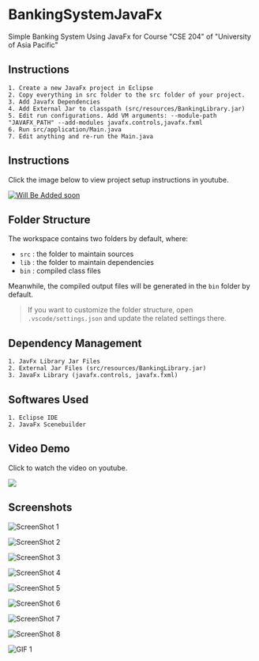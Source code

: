 # BankingSystemJavaFx

Simple Banking System Using JavaFx for Course "CSE 204" of "University of Asia Pacific"

## Instructions

    1. Create a new JavaFx project in Eclipse
    2. Copy everything in src folder to the src folder of your project.
    3. Add Javafx Dependencies
    4. Add External Jar to classpath (src/resources/BankingLibrary.jar)
    5. Edit run configurations. Add VM arguments: --module-path "JAVAFX_PATH" --add-modules javafx.controls,javafx.fxml
    6. Run src/application/Main.java
    7. Edit anything and re-run the Main.java

## Instructions

Click the image below to view project setup instructions in youtube.

[![Will Be Added soon]()](https://youtu.be/VIDEO_ID)

## Folder Structure

The workspace contains two folders by default, where:

-   `src` : the folder to maintain sources
-   `lib` : the folder to maintain dependencies
-   `bin` : compiled class files

Meanwhile, the compiled output files will be generated in the `bin` folder by default.

> If you want to customize the folder structure, open `.vscode/settings.json` and update the related settings there.

## Dependency Management

    1. JavFx Library Jar Files
    2. External Jar Files (src/resources/BankingLibrary.jar)
    3. JavaFx Library (javafx.controls, javafx.fxml)

## Softwares Used

    1. Eclipse IDE
    2. JavaFx Scenebuilder

## Video Demo

Click to watch the video on youtube.

[![](https://img.youtube.com/vi/ifUS0OTIjRw/maxresdefault.jpg)](https://youtu.be/ifUS0OTIjRw)

## Screenshots

![ScreenShot 1](https://raw.githubusercontent.com/fardeenes7/BankingSystemJavaFX/main/screenshots/Screenshot_01.png?raw=true)

![ScreenShot 2](https://raw.githubusercontent.com/fardeenes7/BankingSystemJavaFX/main/screenshots/Screenshot_02.png?raw=true)

![ScreenShot 3](https://raw.githubusercontent.com/fardeenes7/BankingSystemJavaFX/main/screenshots/Screenshot_03.png?raw=true)

![ScreenShot 4](https://raw.githubusercontent.com/fardeenes7/BankingSystemJavaFX/main/screenshots/Screenshot_04.png?raw=true)

![ScreenShot 5](https://raw.githubusercontent.com/fardeenes7/BankingSystemJavaFX/main/screenshots/Screenshot_05.png?raw=true)

![ScreenShot 6](https://raw.githubusercontent.com/fardeenes7/BankingSystemJavaFX/main/screenshots/Screenshot_06.png?raw=true)

![ScreenShot 7](https://raw.githubusercontent.com/fardeenes7/BankingSystemJavaFX/main/screenshots/Screenshot_07.png?raw=true)

![ScreenShot 8](https://raw.githubusercontent.com/fardeenes7/BankingSystemJavaFX/main/screenshots/Screenshot_08.png?raw=true)

![GIF 1](https://raw.githubusercontent.com/fardeenes7/BankingSystemJavaFX/main/screenshots/GIF_01.gif?raw=true)
